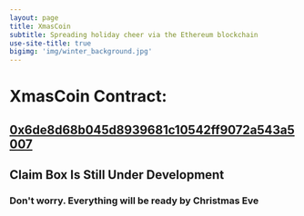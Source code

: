 ```yaml
---
layout: page
title: XmasCoin
subtitle: Spreading holiday cheer via the Ethereum blockchain
use-site-title: true
bigimg: 'img/winter_background.jpg'
---
```


# XmasCoin Contract: 
## [0x6de8d68b045d8939681c10542ff9072a543a5007](https://etherscan.io/address/0x6de8d68b045d8939681c10542ff9072a543a5007)


<h2 class="text-center">Claim Box Is Still Under Development</h2>

<h3 class="text-center">Don't worry. Everything will be ready by Christmas Eve</h3>


<div class="spacer"></div>





<div class="spacer"></div>
